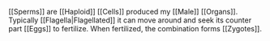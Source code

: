 [[Sperms]] are [[Haploid]] [[Cells]] produced my [[Male]] [[Organs]]. Typically [[Flagella|Flagellated]] it can move around and seek its counter part [[Eggs]] to fertilize. When fertilized, the combination forms [[Zygotes]].